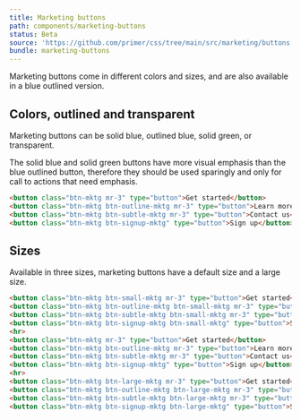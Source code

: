```yaml
---
title: Marketing buttons
path: components/marketing-buttons
status: Beta
source: 'https://github.com/primer/css/tree/main/src/marketing/buttons'
bundle: marketing-buttons
---
```


Marketing buttons come in different colors and sizes, and are also available in a blue outlined version.

## Colors, outlined and transparent

Marketing buttons can be solid blue, outlined blue, solid green, or transparent.

The solid blue and solid green buttons have more visual emphasis than the blue outlined button, therefore they should be used sparingly and only for call to actions that need emphasis.

```html live
<button class="btn-mktg mr-3" type="button">Get started</button>
<button class="btn-mktg btn-outline-mktg mr-3" type="button">Learn more</button>
<button class="btn-mktg btn-subtle-mktg mr-3" type="button">Contact us</button>
<button class="btn-mktg btn-signup-mktg" type="button">Sign up</button>
```

## Sizes

Available in three sizes, marketing buttons have a default size and a large size.

```html live
<button class="btn-mktg btn-small-mktg mr-3" type="button">Get started</button>
<button class="btn-mktg btn-outline-mktg btn-small-mktg mr-3" type="button">Learn more</button>
<button class="btn-mktg btn-subtle-mktg btn-small-mktg mr-3" type="button">Contact us</button>
<button class="btn-mktg btn-signup-mktg btn-small-mktg" type="button">Sign up</button>
<hr>
<button class="btn-mktg mr-3" type="button">Get started</button>
<button class="btn-mktg btn-outline-mktg mr-3" type="button">Learn more</button>
<button class="btn-mktg btn-subtle-mktg mr-3" type="button">Contact us</button>
<button class="btn-mktg btn-signup-mktg" type="button">Sign up</button>
<hr>
<button class="btn-mktg btn-large-mktg mr-3" type="button">Get started</button>
<button class="btn-mktg btn-outline-mktg btn-large-mktg mr-3" type="button">Learn more</button>
<button class="btn-mktg btn-subtle-mktg btn-large-mktg mr-3" type="button">Contact us</button>
<button class="btn-mktg btn-signup-mktg btn-large-mktg" type="button">Sign up</button>
```
